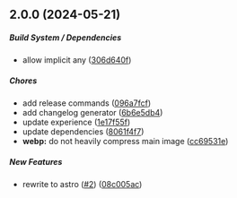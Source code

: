 ## 2.0.0 (2024-05-21)

##### Build System / Dependencies

* allow implicit any ([306d640f](https://github.com/MichaelSolati/portfolio/commit/306d640f7b930d462168d1110a9062a8a891cf0f))

##### Chores

* add release commands ([096a7fcf](https://github.com/MichaelSolati/portfolio/commit/096a7fcf1fd8addf06aee4ce23681f1d931bb330))
* add changelog generator ([6b6e5db4](https://github.com/MichaelSolati/portfolio/commit/6b6e5db4bfa71b4990aa506bd7a54e641ac9214d))
* update experience ([1e17f55f](https://github.com/MichaelSolati/portfolio/commit/1e17f55fc7e714df58215d35079097fa361d5906))
* update dependencies ([8061f4f7](https://github.com/MichaelSolati/portfolio/commit/8061f4f7b7c992c0918a96863bc8be6ee5bf00b2))
* **webp:**  do not heavily compress main image ([cc69531e](https://github.com/MichaelSolati/portfolio/commit/cc69531ea3daafed42bbc631ac2526eae77bde4c))

##### New Features

* rewrite to astro ([#2](https://github.com/MichaelSolati/portfolio/pull/2)) ([08c005ac](https://github.com/MichaelSolati/portfolio/commit/08c005ac6d5bbd1b1fd09974e00b65f259ac7f44))

